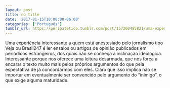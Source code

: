 ```yaml
---
layout: post
title: no title
date: '2017-01-15T10:00:00-06:00'
categories: ["Português"]
tumblr_url: https://peripatetico.tumblr.com/post/157260485821/uma-experi%C3%AAncia-interessante-a-quem-est%C3%A1
---
```

Uma experiência interessante a quem está anestesiado pelo jornalismo tipo Veja ou Brasil247 é ler ensaios ou artigos de opinião publicados em periódicos estrangeiros, dos quais não se conheça a inclinação ideológica. Interessante porque nos oferece uma leitura desarmada, que nos força a encarar o texto muito mais pelos próprios argumentos do que pela espectativa de já concordarmos com eles. Claro que isso implica não se importar em eventualmente ser convencido pelo argumento do “inimigo”, o que exige alguma maturidade.

